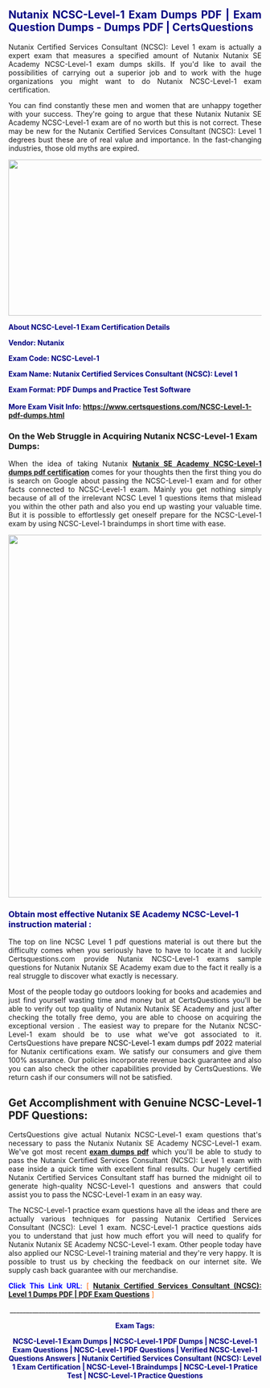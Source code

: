 <h2 style="text-align: justify;"><span style="color: #000080;">Nutanix NCSC-Level-1 Exam Dumps PDF | Exam Question Dumps - Dumps PDF | CertsQuestions</span></h2>
<p style="text-align: justify;">Nutanix Certified Services Consultant (NCSC): Level 1 exam is actually a expert exam that measures a specified amount of Nutanix Nutanix SE Academy NCSC-Level-1 exam dumps skills. If you'd like to avail the possibilities of carrying out a superior job and to work with the huge organizations you might want to do Nutanix NCSC-Level-1 exam certification.</p>
<p style="text-align: justify;">You can find constantly these men and women that are unhappy together with your success. They're going to argue that these Nutanix Nutanix SE Academy NCSC-Level-1 exam are of no worth but this is not correct. These may be new for the Nutanix Certified Services Consultant (NCSC): Level 1 degrees bust these are of real value and importance. In the fast-changing industries, those old myths are expired.</p>
<p><img style="display: block; margin-left: auto; margin-right: auto;" src="https://i.imgur.com/eaP4ae9.png" width="840" height="310" /></p>
<p><span style="color: #000080;"><strong>About NCSC-Level-1 Exam Certification Details</strong></span></p>
<p><span style="color: #000080;"><strong>Vendor: Nutanix<br /></strong></span></p>
<p><span style="color: #000080;"><strong>Exam Code: NCSC-Level-1</strong></span></p>
<p><span style="color: #000080;"><strong>Exam Name: Nutanix Certified Services Consultant (NCSC): Level 1</strong></span></p>
<p><span style="color: #000080;"><strong>Exam Format: PDF Dumps and Practice Test Software<br /><br />More Exam Visit Info: <span style="color: #ff6600;"><a href="https://www.certsquestions.com/NCSC-Level-1-pdf-dumps.html">https://www.certsquestions.com/NCSC-Level-1-pdf-dumps.html</a></span></strong></span></p>
<h3>On the Web Struggle in Acquiring Nutanix NCSC-Level-1 Exam Dumps:</h3>
<p style="text-align: justify;">When the idea of taking Nutanix <a href="https://www.certsquestions.com/NCSC-Level-1-pdf-dumps.html"><strong>Nutanix SE Academy NCSC-Level-1 dumps pdf certification</strong></a> comes for your thoughts then the first thing you do is search on Google about passing the NCSC-Level-1 exam and for other facts connected to NCSC-Level-1 exam. Mainly you get nothing simply because of all of the irrelevant NCSC Level 1 questions items that mislead you within the other path and also you end up wasting your valuable time. But it is possible to effortlessly get oneself prepare for the NCSC-Level-1 exam by using NCSC-Level-1 braindumps in short time with ease.</p>
<p><a href="https://www.certsquestions.com/NCSC-Level-1-pdf-dumps.html"><img style="display: block; margin-left: auto; margin-right: auto;" src="https://i.imgur.com/pxhoKQ2.png" width="720" /></a></p>
<h3><span style="color: #000080;">Obtain most effective Nutanix SE Academy NCSC-Level-1 instruction material :</span></h3>
<p style="text-align: justify;">The top on line NCSC Level 1 pdf questions material is out there but the difficulty comes when you seriously have to have to locate it and luckily Certsquestions.com provide Nutanix NCSC-Level-1 exams sample questions for Nutanix Nutanix SE Academy exam due to the fact it really is a real struggle to discover what exactly is necessary.</p>
<p style="text-align: justify;">Most of the people today go outdoors looking for books and academies and just find yourself wasting time and money but at CertsQuestions you'll be able to verify out top quality of Nutanix Nutanix SE Academy and just after checking the totally free demo, you are able to choose on acquiring the exceptional version . The easiest way to prepare for the Nutanix NCSC-Level-1 exam should be to use what we've got associated to it. CertsQuestions have <span style="color: #000000;">prepare NCSC-Level-1 exam dumps pdf 2022</span> material for Nutanix certifications exam. We satisfy our consumers and give them 100% assurance. Our policies incorporate revenue back guarantee and also you can also check the other capabilities provided by CertsQuestions. We return cash if our consumers will not be satisfied.</p>
<h2>Get Accomplishment with Genuine NCSC-Level-1 PDF Questions:</h2>
<p style="text-align: justify;">CertsQuestions give actual Nutanix NCSC-Level-1 exam questions that's necessary to pass the Nutanix Nutanix SE Academy NCSC-Level-1 exam. We've got most recent<strong>&nbsp;<a href="https://www.certsquestions.com/">exam dumps pdf</a></strong>&nbsp;which you'll be able to study to pass the Nutanix Certified Services Consultant (NCSC): Level 1 exam with ease inside a quick time with excellent final results. Our hugely certified Nutanix Certified Services Consultant staff has burned the midnight oil to generate high-quality NCSC-Level-1 questions and answers that could assist you to pass the NCSC-Level-1 exam in an easy way.</p>
<p style="text-align: justify;">The NCSC-Level-1 practice exam questions have all the ideas and there are actually various techniques for passing Nutanix Certified Services Consultant (NCSC): Level 1 exam. NCSC-Level-1 practice questions aids you to understand that just how much effort you will need to qualify for Nutanix Nutanix SE Academy NCSC-Level-1 exam. Other people today have also applied our NCSC-Level-1 training material and they're very happy. It is possible to trust us by checking the feedback on our internet site. We supply cash back guarantee with our merchandise.</p>
<p style="text-align: justify;"><span style="color: #0000ff;"><strong>Click This Link URL</strong>:</span> <span style="color: #ff6600;">[ <strong><a href="https://www.certsquestions.com/nutanix-certified-services-consultant-certification.html">Nutanix Certified Services Consultant (NCSC): Level 1 Dumps PDF | PDF Exam Questions</a></strong> ]</span></p>
<p style="text-align: center;">______________________________________________________________________________</p>
<p style="text-align: center;"><span style="color: #000080;"><strong>Exam Tags:</strong></span></p>
<p style="text-align: center;"><span style="color: #000080;"><strong>NCSC-Level-1 Exam Dumps | NCSC-Level-1 PDF Dumps | NCSC-Level-1 Exam Questions | NCSC-Level-1 PDF Questions | Verified NCSC-Level-1 Questions Answers | Nutanix Certified Services Consultant (NCSC): Level 1 Exam Certification | NCSC-Level-1 Braindumps | NCSC-Level-1 Pratice Test | NCSC-Level-1 Practice Questions</strong></span></p>
